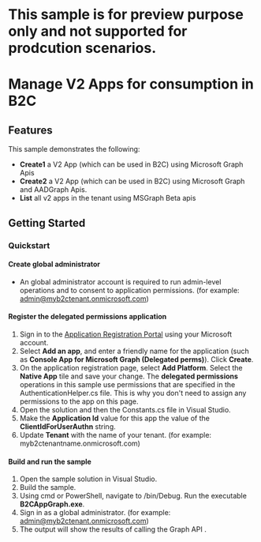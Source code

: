 # This sample is for preview purpose only and not supported for prodcution scenarios.

# Manage V2 Apps for consumption in B2C

## Features

This sample demonstrates the following:

* **Create1** a V2 App (which can be used in B2C) using Microsoft Graph Apis 
* **Create2** a V2 App (which can be used in B2C) using Microsoft Graph and AADGraph Apis.
* **List** all v2 apps in the tenant using MSGraph Beta apis

## Getting Started

### Quickstart

#### Create global administrator

* An global administrator account is required to run admin-level operations and to consent to application permissions.  (for example: admin@myb2ctenant.onmicrosoft.com)

#### Register the delegated permissions application

1. Sign in to the [Application Registration Portal](https://apps.dev.microsoft.com/) using your Microsoft account.
1. Select **Add an app**, and enter a friendly name for the application (such as **Console App for Microsoft Graph (Delegated perms)**). Click **Create**.
1. On the application registration page, select **Add Platform**. Select the **Native App** tile and save your change. The **delegated permissions** operations in this sample use permissions that are specified in the AuthenticationHelper.cs file. This is why you don't need to assign any permissions to the app on this page.
1. Open the solution and then the Constants.cs file in Visual Studio. 
1. Make the **Application Id** value for this app the value of the **ClientIdForUserAuthn** string.
1. Update **Tenant** with the name of your tenant.  (for example: myb2ctenantname.onmicrosoft.com)


#### Build and run the sample

1. Open the sample solution in Visual Studio.
1. Build the sample.
1. Using cmd or PowerShell, navigate to <Path to sample code>/bin/Debug. Run the executable **B2CAppGraph.exe**.
1. Sign in as a global administrator.  (for example: admin@myb2ctenant.onmicrosoft.com)
1. The output will show the results of calling the Graph API .

